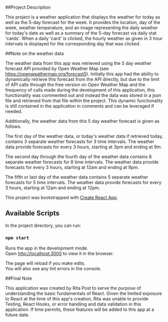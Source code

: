 ##Project Description

This project is a weather application that displays the weather for today as well as the 5-day forecast for the week. It provides the location, day of the week, weather temperature, and an image representing the daily weather for today's date as well as a summary of the 5-day forecast via daily stat 'cards'. When a daily 'card' is clicked, the hourly weather as given in 3 hour intervals is displayed for the corresponding day that was clicked. 

##Note on the weather data 

The weather data from this app was retrieved using the 5 day weather forecast API provided by Open Weather Map (see https://openweathermap.org/forecast5). Initially this app had the ability to dynamically retrieve this forecast from the API directly, but due to the limit of API calls through the free version on Open Weather Map and the frequency of calls made during the development of this application, this functionality was commented out and instead the data was stored in a json file and retrieved from that file within the project. This dynamic functionality is still contained in the application in comments and can be leveraged if needed.

Additionally, the weather data from this 5 day weather forecast is given as follows.

The first day of the weather data, or today's weather data if retrieved today, contains 3 separate weather forecasts for 3 time intervals. The weather data provide forecasts for every 3 hours, starting at 3pm and ending at 9m.

The second day through the fourth day of the weather data contains 8 separate weather forecasts for 8 time intervals. The weather data provide forecasts for every 3 hours, starting at 12am and ending at 9pm.

The fifth or last day of the weather data contains 5 separate weather forecasts for 5 time intervals. The weather data provide forecasts for every 3 hours, starting at 12am and ending at 12pm.

This project was bootstrapped with [Create React App](https://github.com/facebook/create-react-app).

## Available Scripts

In the project directory, you can run:

### `npm start`

Runs the app in the development mode.<br />
Open [http://localhost:3000](http://localhost:3000) to view it in the browser.

The page will reload if you make edits.<br />
You will also see any lint errors in the console.


##Final Note

This application was created by Rita Post to serve the purpose of understanding the basic fundamentals of React. Given the limited exposure to React at the time of this app's creation, Rita was unable to provide Testing, React Hooks, or error handling and data validation in this application. If time permits, these features will be added to this app at a future date.

